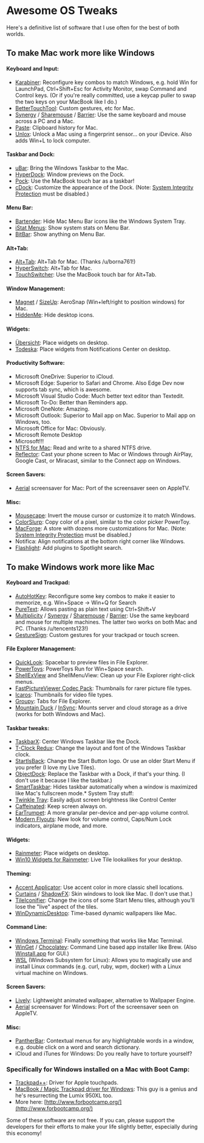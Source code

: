 # Awesome OS Tweaks

Here's a definitive list of software that I use often for the best of both worlds.

## To make Mac work more like Windows
#### Keyboard and Input:
* [Karabiner](https://karabiner-elements.pqrs.org/): Reconfigure key combos to match Windows, e.g. hold Win for LaunchPad, Ctrl+Shift+Esc for Activity Monitor, swap Command and Control keys. (Or if you're really committed, use a keycap puller to swap the two keys on your MacBook like I do.)
* [BetterTouchTool](https://folivora.ai/downloads): Custom gestures, etc for Mac.
* [Synergy](https://symless.com/synergy) / [Sharemouse](https://www.sharemouse.com/) / [Barrier](https://github.com/debauchee/barrier): Use the same keyboard and mouse across a PC and a Mac.
* [Paste](https://pasteapp.io/): Clipboard history for Mac.
* [Unlox](https://unlox.it/): Unlock a Mac using a fingerprint sensor... on your iDevice. Also adds Win+L to lock computer.
#### Taskbar and Dock:
* [uBar](https://brawersoftware.com/products/ubar): Bring the Windows Taskbar to the Mac.
* [HyperDock](https://bahoom.com/hyperdock/): Window previews on the Dock.
* [Pock](https://pock.dev/): Use the MacBook touch bar as a taskbar!
* [cDock](https://www.macenhance.com/cdock.html): Customize the appearance of the Dock. (Note: [System Integrity Protection](https://www.macenhance.com/blog/2020/sip.html) must be disabled.)
#### Menu Bar:
* [Bartender](https://www.macbartender.com/): Hide Mac Menu Bar icons like the Windows System Tray.
* [iStat Menus](https://bjango.com/mac/istatmenus/): Show system stats on Menu Bar.
* [BitBar](https://github.com/matryer/bitbar-plugins): Show anything on Menu Bar.
#### Alt+Tab:
* [Alt+Tab](https://alt-tab-macos.netlify.app/): Alt+Tab for Mac. (Thanks /u/borna761!)
* [HyperSwitch](https://bahoom.com/hyperswitch): Alt+Tab for Mac.
* [TouchSwitcher](https://hazeover.com/touchswitcher.html): Use the MacBook touch bar for Alt+Tab.
#### Window Management:
* [Magnet](https://apps.apple.com/us/app/magnet/id441258766?mt=12) / [SizeUp](https://www.irradiatedsoftware.com/sizeup/): AeroSnap (Win+left/right to position windows) for Mac.
* [HiddenMe](https://apps.apple.com/us/app/hiddenme/id467040476?mt=12): Hide desktop icons.
#### Widgets:
* [Übersicht](http://tracesof.net/uebersicht/): Place widgets on desktop.
* [Todeska](https://www.macenhance.com/todeska.html): Place widgets from Notifications Center on desktop.
#### Productivity Software:
* Microsoft OneDrive: Superior to iCloud.
* Microsoft Edge: Superior to Safari and Chrome. Also Edge Dev now supports tab sync, which is awesome.
* Microsoft Visual Studio Code: Much better text editor than Textedit.
* Microsoft To-Do: Better than Reminders app.
* Microsoft OneNote: Amazing.
* Microsoft Outlook: Superior to Mail app on Mac. Superior to Mail app on Windows, too.
* Microsoft Office for Mac: Obviously.
* Microsoft Remote Desktop
* Microsoft!!!
* [NTFS for Mac](https://www.paragon-software.com/home/ntfs-mac/): Read and write to a shared NTFS drive.
* [Reflector](https://www.airsquirrels.com/reflector): Cast your phone screen to Mac or Windows through AirPlay, Google Cast, or Miracast, similar to the Connect app on Windows.
#### Screen Savers:
* [Aerial](https://aerialscreensaver.github.io/) screensaver for Mac: Port of the screensaver seen on AppleTV.
#### Misc:
* [Mousecape](https://github.com/alexzielenski/Mousecape): Invert the mouse cursor or customize it to match Windows.
* [ColorSlurp](https://colorslurp.com/): Copy color of a pixel, similar to the color picker PowerToy.
* [MacForge](https://www.macenhance.com/macforge.html): A store with dozens more customizations for Mac. (Note: [System Integrity Protection](https://www.macenhance.com/blog/2020/sip.html) must be disabled.*)*
* Notifica: Align notifications at the bottom right corner like Windows.
* [Flashlight](https://github.com/w0lfschild/Flashlight): Add plugins to Spotlight search.
 
## To make Windows work more like Mac
#### Keyboard and Trackpad:
* [AutoHotKey](https://www.autohotkey.com/): Reconfigure some key combos to make it easier to memorize, e.g. Win+Space -> Win+Q for Search
* [PureText](https://www.microsoft.com/en-us/p/puretext/9pkjv6319qtl): Allows pasting as plain text using Ctrl+Shift+V
* [Multiplicity](https://www.stardock.com/products/multiplicity/) / [Synergy](https://symless.com/synergy) / [Sharemouse](https://www.sharemouse.com/) / [Barrier](https://github.com/debauchee/barrier): Use the same keyboard and mouse for multiple machines. The latter two works on both Mac and PC. (Thanks /u/tencents123!)
* [GestureSign](https://gesturesign.win/): Custom gestures for your trackpad or touch screen.
#### File Explorer Management:
* [QuickLook](https://www.microsoft.com/en-us/p/quicklook/9nv4bs3l1h4s): Spacebar to preview files in File Explorer.
* [PowerToys](https://github.com/microsoft/PowerToys): PowerToys Run for Win+Space search.
* [ShellExView](https://www.nirsoft.net/utils/shexview.html) and ShellMenuView: Clean up your File Explorer right-click menus.
* [FastPictureViewer Codec Pack](http://www.fastpictureviewer.com/codecs/): Thumbnails for rarer picture file types.
* [Icaros](https://www.videohelp.com/software/Icaros): Thumbnails for video file types.
* [Groupy](https://www.stardock.com/products/groupy/): Tabs for File Explorer.
* [Mountain Duck](https://mountainduck.io/) / [InSync](https://www.insynchq.com/): Mounts server and cloud storage as a drive (works for both Windows and Mac).
#### Taskbar tweaks:
* [TaskbarX](https://www.microsoft.com/en-us/p/taskbarx/9pcmz6bxk8gh): Center Windows Taskbar like the Dock.
* [T-Clock Redux](https://github.com/White-Tiger/T-Clock): Change the layout and font of the Windows Taskbar clock.
* [StartIsBack](https://startisback.com/): Change the Start Button logo. Or use an older Start Menu if you prefer (I love my Live Tiles).
* [ObjectDock](https://www.stardock.com/products/objectdock/): Replace the Taskbar with a Dock, if that's your thing. (I don't use it because I like the taskbar.)
* [SmartTaskbar](https://github.com/ChanpleCai/SmartTaskbar): Hides taskbar automatically when a window is maximized like Mac's fullscreen mode.* System Tray stuff:
* [Twinkle Tray](https://twinkletray.com/): Easily adjust screen brightness like Control Center
* [Caffeinated](http://desmondbrand.com/caffeinated/): Keep screen always on.
* [EarTrumpet](https://eartrumpet.app/): A more granular per-device and per-app volume control.
* [Modern Flyouts](https://www.microsoft.com/en-us/p/modernflyouts-preview/9mt60qv066rp): New look for volume control, Caps/Num Lock indicators, airplane mode, and more.
#### Widgets:
* [Rainmeter](https://www.rainmeter.net/): Place widgets on desktop.
* [Win10 Widgets for Rainmeter](https://win10widgets.com/): Live Tile lookalikes for your desktop.
#### Theming:
* [Accent Applicator](https://www.microsoft.com/en-us/p/accent-applicator/9mv99lwl2hk5): Use accent color in more classic shell locations.
* [Curtains](https://www.stardock.com/products/curtains/) / [ShadowFX](https://www.stardock.com/products/shadowfx/): Skin windows to look like Mac. (I don't use that.)
* [TileIconifier](https://github.com/Jonno12345/TileIconifier/releases): Change the icons of some Start Menu tiles, although you'll lose the "live" aspect of the tiles.
* [WinDynamicDesktop](https://www.microsoft.com/en-us/p/windynamicdesktop/9nm8n7dq3z5f): Time-based dynamic wallpapers like Mac.
#### Command Line:
* [Windows Terminal](https://www.microsoft.com/en-us/p/windows-terminal/9n0dx20hk701): Finally something that works like Mac Terminal.
* [WinGet](https://github.com/microsoft/winget-cli) / [Chocolatey](https://chocolatey.org/): Command Line based app installer like Brew. (Also [Winstall.app](https://winstall.app/) for GUI.)
* [WSL](https://docs.microsoft.com/en-us/windows/wsl/) (Windows Subsystem for Linux): Allows you to magically use and install Linux commands (e.g. curl, ruby, wpm, docker) with a Linux virtual machine on Windows.
#### Screen Savers:
* [Lively](https://www.microsoft.com/en-us/p/lively-wallpaper/9ntm2qc6qws7?activetab=pivot:overviewtab&atc=true): Lightweight animated wallpaper, alternative to Wallpaper Engine.
* [Aerial](https://github.com/cDima/Aerial/) screensaver for Windows: Port of the screensaver seen on AppleTV.
#### Misc:
* [PantherBar](https://www.microsoft.com/en-us/p/pantherbar/9npz2tvkjvt7?atc=true): Contextual menus for any highlightable words in a window, e.g. double click on a word and search dictionary.
* iCloud and iTunes for Windows: Do you really have to torture yourself?

### Specifically for Windows installed on a Mac with Boot Camp:
* [Trackpad++](http://trackpad.forbootcamp.org/): Driver for Apple touchpads.
* [MacBook / Magic Trackpad driver for Windows](https://github.com/imbushuo/mac-precision-touchpad): This guy is a genius and he's resurrecting the Lumix 950XL too.
* More here: [http://www.forbootcamp.org/](http://www.forbootcamp.org/)


Some of these software are not free. If you can, please support the developers for their efforts to make your life slightly better, especially during this economy!
